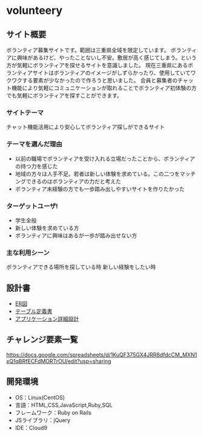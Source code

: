 # volunteery

## サイト概要
ボランティア募集サイトです。範囲は三重県全域を限定しています。
ボランティアに興味があるけど、やったことないし不安。敷居が高く感じてしまう。という方が気軽にボランティアを探せるサイトを意識しました。
現在三重県にあるボランティアサイトはボランティアのイメージがしずらかったり、使用していてワクワクする要素が少なかったので作ろうと思いました。
会員と募集者のチャット機能により気軽にコミュニケーションが取れることでボランティア初体験の方でも気軽にボランティアを探すことができます。

### サイトテーマ
チャット機能活用により安心してボランティア探しができるサイト

### テーマを選んだ理由
- 以前の職場でボランティアを受け入れる立場だったことから、ボランティアの持つ力を感じた
- 地域の方々は人手不足。若者は新しい体験を求めている。この二つをマッチングできるのはボランティアの力だと考えた
- ボランティア未経験の方でも一歩踏み出しやすいサイトを作りたかった

### ターゲットユーザ!
- 学生全般
- 新しい体験を求めている方
- ボランティアに興味はあるが一歩が踏み出せない方

### 主な利用シーン
ボランティアできる場所を探している時
新しい経験をしたい時

## 設計書
- [ER図](https://drive.google.com/file/d/1y0Ohg8d2hToO2GQC9Nm2mPobiTPkoOEQ/view?usp=sharing)
- [テーブル定義書](https://docs.google.com/spreadsheets/d/1-5DIekoqwaAlQGceX5zI2-zgW2nLeyiC8rv_yLWQcjE/edit?usp=sharing)
- [アプリケーション詳細設計](https://docs.google.com/spreadsheets/d/1_kfwsLy8XnPAZ21tJ8mpBHKtlDYR3Co895Z54TbaR3o/edit?usp=sharing)

## チャレンジ要素一覧
https://docs.google.com/spreadsheets/d/1KuQF375GX4JRR8dfdcCM_MXN1xQ1qBRfECFdMORTrOU/edit?usp=sharing

## 開発環境
- OS：Linux(CentOS)
- 言語：HTML,CSS,JavaScript,Ruby,SQL
- フレームワーク：Ruby on Rails
- JSライブラリ：jQuery
- IDE：Cloud9
